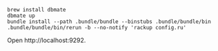 ```
brew install dbmate
dbmate up
bundle install --path .bundle/bundle --binstubs .bundle/bundle/bin
.bundle/bundle/bin/rerun -b --no-notify 'rackup config.ru'
```
Open http://localhost:9292.

